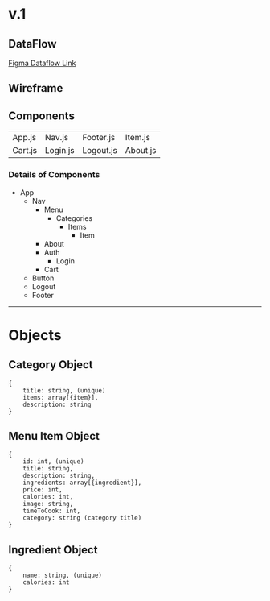 # v.1
## DataFlow
[Figma Dataflow Link](https://www.figma.com/file/KVwCEE4YyHgW0YWCgu5dIR/WhatEvs-Hangaburs---DataFlow?node-id=0%3A1)

## Wireframe
## Components
|  | | | |
| --- | --- | --- | --- |
| App.js | Nav.js | Footer.js | Item.js | Menu.js | Button.js |
| Cart.js | Login.js | Logout.js | About.js  

### Details of Components
- App
  - Nav
    - Menu
      - Categories
        - Items
          - Item
    - About
    - Auth 
      - Login
    - Cart
  - Button
  - Logout
  - Footer


---
# Objects
## Category Object
```
{
    title: string, (unique)
    items: array[{item}],
    description: string 
}
```

## Menu Item Object
```
{
    id: int, (unique)
    title: string,
    description: string,
    ingredients: array[{ingredient}],
    price: int,
    calories: int,
    image: string,
    timeToCook: int,
    category: string (category title)
}
```
## Ingredient Object
```
{
    name: string, (unique)
    calories: int
}
```

